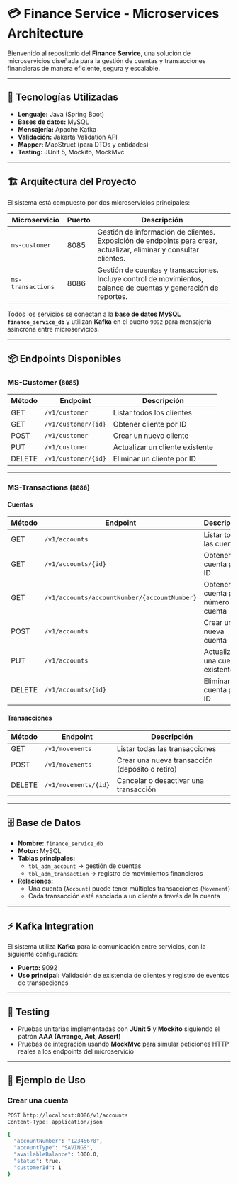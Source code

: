 # 💳 Finance Service - Microservices Architecture

Bienvenido al repositorio del **Finance Service**, una solución de microservicios diseñada para la gestión de cuentas y transacciones financieras de manera eficiente, segura y escalable.  

---

## 🚀 Tecnologías Utilizadas

- **Lenguaje:** Java (Spring Boot)
- **Bases de datos:** MySQL
- **Mensajería:** Apache Kafka
- **Validación:** Jakarta Validation API
- **Mapper:** MapStruct (para DTOs y entidades)
- **Testing:** JUnit 5, Mockito, MockMvc

---

## 🏗 Arquitectura del Proyecto

El sistema está compuesto por dos microservicios principales:  

| Microservicio       | Puerto | Descripción |
|--------------------|--------|-------------|
| `ms-customer`      | 8085   | Gestión de información de clientes. Exposición de endpoints para crear, actualizar, eliminar y consultar clientes. |
| `ms-transactions`  | 8086   | Gestión de cuentas y transacciones. Incluye control de movimientos, balance de cuentas y generación de reportes. |

Todos los servicios se conectan a la **base de datos MySQL `finance_service_db`** y utilizan **Kafka** en el puerto `9092` para mensajería asíncrona entre microservicios.

---

## 📦 Endpoints Disponibles

### **MS-Customer (`8085`)**

| Método | Endpoint | Descripción |
|--------|---------|-------------|
| GET    | `/v1/customer` | Listar todos los clientes |
| GET    | `/v1/customer/{id}` | Obtener cliente por ID |
| POST   | `/v1/customer` | Crear un nuevo cliente |
| PUT    | `/v1/customer` | Actualizar un cliente existente |
| DELETE | `/v1/customer/{id}` | Eliminar un cliente por ID |

---

### **MS-Transactions (`8086`)**

#### **Cuentas**

| Método | Endpoint | Descripción |
|--------|---------|-------------|
| GET    | `/v1/accounts` | Listar todas las cuentas |
| GET    | `/v1/accounts/{id}` | Obtener cuenta por ID |
| GET    | `/v1/accounts/accountNumber/{accountNumber}` | Obtener cuenta por número de cuenta |
| POST   | `/v1/accounts` | Crear una nueva cuenta |
| PUT    | `/v1/accounts` | Actualizar una cuenta existente |
| DELETE | `/v1/accounts/{id}` | Eliminar una cuenta por ID |

#### **Transacciones**

| Método | Endpoint | Descripción |
|--------|---------|-------------|
| GET    | `/v1/movements` | Listar todas las transacciones |
| POST   | `/v1/movements` | Crear una nueva transacción (depósito o retiro) |
| DELETE | `/v1/movements/{id}` | Cancelar o desactivar una transacción |

---

## 🗄 Base de Datos

- **Nombre:** `finance_service_db`
- **Motor:** MySQL
- **Tablas principales:**  
  - `tbl_adm_account` → gestión de cuentas  
  - `tbl_adm_transaction` → registro de movimientos financieros  
- **Relaciones:**  
  - Una cuenta (`Account`) puede tener múltiples transacciones (`Movement`)  
  - Cada transacción está asociada a un cliente a través de la cuenta

---

## ⚡ Kafka Integration

El sistema utiliza **Kafka** para la comunicación entre servicios, con la siguiente configuración:  

- **Puerto:** 9092
- **Uso principal:** Validación de existencia de clientes y registro de eventos de transacciones

---

## 🧪 Testing

- Pruebas unitarias implementadas con **JUnit 5** y **Mockito** siguiendo el patrón **AAA (Arrange, Act, Assert)**
- Pruebas de integración usando **MockMvc** para simular peticiones HTTP reales a los endpoints del microservicio

---

## 📝 Ejemplo de Uso

### Crear una cuenta

```bash
POST http://localhost:8086/v1/accounts
Content-Type: application/json

{
  "accountNumber": "12345678",
  "accountType": "SAVINGS",
  "availableBalance": 1000.0,
  "status": true,
  "customerId": 1
}
